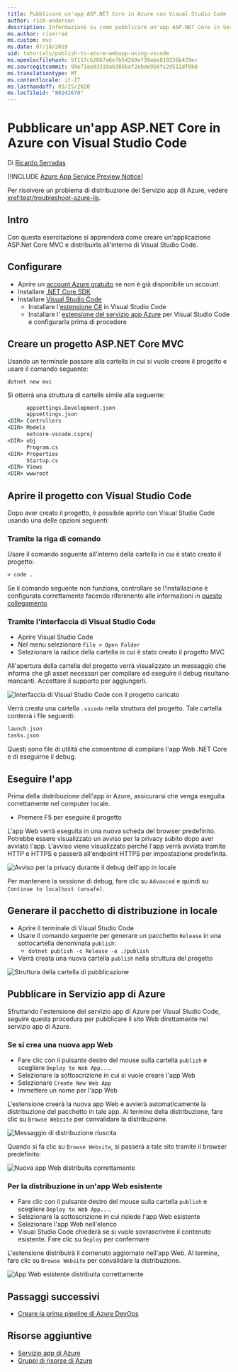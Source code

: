 ```yaml
---
title: Pubblicare un'app ASP.NET Core in Azure con Visual Studio Code
author: rick-anderson
description: Informazioni su come pubblicare un'app ASP.NET Core in Servizio app di Azure con Visual Studio Code
ms.author: riserrad
ms.custom: mvc
ms.date: 07/10/2019
uid: tutorials/publish-to-azure-webapp-using-vscode
ms.openlocfilehash: 5f117cb2867a6e7b54269ef39abe819256b429ec
ms.sourcegitcommit: 99e71ae03319ab386baf2ebde956fc2d511df8b8
ms.translationtype: MT
ms.contentlocale: it-IT
ms.lasthandoff: 03/25/2020
ms.locfileid: "80242678"
---
```

# <a name="publish-an-aspnet-core-app-to-azure-with-visual-studio-code"></a>Pubblicare un'app ASP.NET Core in Azure con Visual Studio Code

Di [Ricardo Serradas](https://twitter.com/ricardoserradas)

[!INCLUDE [Azure App Service Preview Notice](../includes/azure-apps-preview-notice.md)]

Per risolvere un problema di distribuzione del Servizio app di Azure, vedere <xref:test/troubleshoot-azure-iis>.

## <a name="intro"></a>Intro

Con questa esercitazione si apprenderà come creare un'applicazione ASP.Net Core MVC e distribuirla all'interno di Visual Studio Code.

## <a name="set-up"></a>Configurare

- Aprire un [account Azure gratuito](https://azure.microsoft.com/free/dotnet/) se non è già disponibile un account.
- Installare [.NET Core SDK](https://dotnet.microsoft.com/download)
- Installare [Visual Studio Code](https://code.visualstudio.com/Download)
  - Installare l'[estensione C#](https://marketplace.visualstudio.com/items?itemName=ms-dotnettools.csharp) in Visual Studio Code
  - Installare l' [estensione del servizio app Azure](https://marketplace.visualstudio.com/items?itemName=ms-azuretools.vscode-azureappservice) per Visual Studio Code e configurarla prima di procedere

## <a name="create-an-aspnet-core-mvc-project"></a>Creare un progetto ASP.NET Core MVC

Usando un terminale passare alla cartella in cui si vuole creare il progetto e usare il comando seguente:

```dotnetcli
dotnet new mvc
```

Si otterrà una struttura di cartelle simile alla seguente:

```cmd
      appsettings.Development.json
      appsettings.json
<DIR> Controllers
<DIR> Models
      netcore-vscode.csproj
<DIR> obj
      Program.cs
<DIR> Properties
      Startup.cs
<DIR> Views
<DIR> wwwroot
```

## <a name="open-it-with-visual-studio-code"></a>Aprire il progetto con Visual Studio Code

Dopo aver creato il progetto, è possibile aprirlo con Visual Studio Code usando una delle opzioni seguenti:

### <a name="through-the-command-line"></a>Tramite la riga di comando

Usare il comando seguente all'interno della cartella in cui è stato creato il progetto:

```cmd
> code .
```

Se il comando seguente non funziona, controllare se l'installazione è configurata correttamente facendo riferimento alle informazioni in [questo collegamento](https://code.visualstudio.com/docs/setup/setup-overview#_cross-platform).

### <a name="through-visual-studio-code-interface"></a>Tramite l'interfaccia di Visual Studio Code

- Aprire Visual Studio Code
- Nel menu selezionare `File > Open Folder`
- Selezionare la radice della cartella in cui è stato creato il progetto MVC

All'apertura della cartella del progetto verrà visualizzato un messaggio che informa che gli asset necessari per compilare ed eseguire il debug risultano mancanti. Accettare il supporto per aggiungerli.

![Interfaccia di Visual Studio Code con il progetto caricato](publish-to-azure-webapp-using-vscode/_static/folder-structure-restore-netcore.jpg)

Verrà creata una cartella `.vscode` nella struttura del progetto. Tale cartella conterrà i file seguenti:

```cmd
launch.json
tasks.json
```

Questi sono file di utilità che consentono di compilare l'app Web .NET Core e di eseguirne il debug.

## <a name="run-the-app"></a>Eseguire l'app

Prima della distribuzione dell'app in Azure, assicurarsi che venga eseguita correttamente nel computer locale.

- Premere F5 per eseguire il progetto

L'app Web verrà eseguita in una nuova scheda del browser predefinito. Potrebbe essere visualizzato un avviso per la privacy subito dopo aver avviato l'app. L'avviso viene visualizzato perché l'app verrà avviata tramite HTTP e HTTPS e passerà all'endpoint HTTPS per impostazione predefinita.

![Avviso per la privacy durante il debug dell'app in locale](publish-to-azure-webapp-using-vscode/_static/run-webapp-https-warning.jpg)

Per mantenere la sessione di debug, fare clic su `Advanced` e quindi su `Continue to localhost (unsafe)`.

## <a name="generate-the-deployment-package-locally"></a>Generare il pacchetto di distribuzione in locale

- Aprire il terminale di Visual Studio Code
- Usare il comando seguente per generare un pacchetto `Release` in una sottocartella denominata `publish`:
  - `dotnet publish -c Release -o ./publish`
- Verrà creata una nuova cartella `publish` nella struttura del progetto

![Struttura della cartella di pubblicazione](publish-to-azure-webapp-using-vscode/_static/publish-folder.jpg)

## <a name="publish-to-azure-app-service"></a>Pubblicare in Servizio app di Azure

Sfruttando l'estensione del servizio app di Azure per Visual Studio Code, seguire questa procedura per pubblicare il sito Web direttamente nel servizio app di Azure.

### <a name="if-youre-creating-a-new-web-app"></a>Se si crea una nuova app Web

- Fare clic con il pulsante destro del mouse sulla cartella `publish` e scegliere `Deploy to Web App...`.
- Selezionare la sottoscrizione in cui si vuole creare l'app Web
- Selezionare `Create New Web App`
- Immettere un nome per l'app Web

L'estensione creerà la nuova app Web e avvierà automaticamente la distribuzione del pacchetto in tale app. Al termine della distribuzione, fare clic su `Browse Website` per convalidare la distribuzione.

![Messaggio di distribuzione riuscita](publish-to-azure-webapp-using-vscode/_static/deployment-succeeded-message.jpg)

Quando si fa clic su `Browse Website`, si passerà a tale sito tramite il browser predefinito:

![Nuova app Web distribuita correttamente](publish-to-azure-webapp-using-vscode/_static/new-webapp-deployed.jpg)

### <a name="if-youre-deploying-to-an-existing-web-app"></a>Per la distribuzione in un'app Web esistente

- Fare clic con il pulsante destro del mouse sulla cartella `publish` e scegliere `Deploy to Web App...`.
- Selezionare la sottoscrizione in cui risiede l'app Web esistente
- Selezionare l'app Web nell'elenco
- Visual Studio Code chiederà se si vuole sovrascrivere il contenuto esistente. Fare clic su `Deploy` per confermare

L'estensione distribuirà il contenuto aggiornato nell'app Web. Al termine, fare clic su `Browse Website` per convalidare la distribuzione.

![App Web esistente distribuita correttamente](publish-to-azure-webapp-using-vscode/_static/existing-webapp-deployed.jpg)

## <a name="next-steps"></a>Passaggi successivi

- [Creare la prima pipeline di Azure DevOps](/azure/devops/pipelines/create-first-pipeline)

## <a name="additional-resources"></a>Risorse aggiuntive

- [Servizio app di Azure](/azure/app-service/app-service-web-overview)
- [Gruppi di risorse di Azure](/azure/azure-resource-manager/resource-group-overview#resource-groups)
